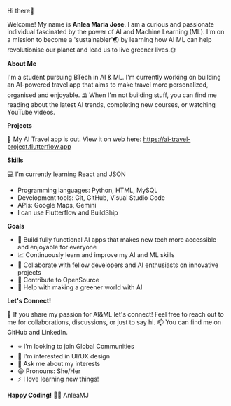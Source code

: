 Hi there👋

Welcome!
My name is **Anlea Maria Jose**. I am a curious and passionate individual fascinated by the power of AI and Machine Learning (ML). I'm on a mission to become a 'sustainabler'🌏 by learning how AI ML can help revolutionise our planet and lead us to live greener lives.🌞

**About Me**

I'm a student pursuing BTech in AI & ML. I'm currently working on building an AI-powered travel app that aims to make travel more personalized, organised and enjoyable.
⛱️ When I'm not building stuff, you can find me reading about the latest AI trends, completing new courses, or watching YouTube videos.

**Projects**

🔭 My AI Travel app is out. View it on web here: https://ai-travel-project.flutterflow.app

**Skills**

💻 I’m currently learning React and JSON

- Programming languages: Python, HTML, MySQL
- Development tools: Git, GitHub, Visual Studio Code
- APIs: Google Maps, Gemini
- I can use Flutterflow and BuildShip

**Goals**

- 🎯 Build fully functional AI apps that makes new tech more accessible and enjoyable for everyone
- 📈 Continuously learn and improve my AI and ML skills
- 💎 Collaborate with fellow developers and AI enthusiasts on innovative projects
- 📝 Contribute to OpenSource
- 🌱 Help with making a greener world with AI
  
**Let's Connect!**

👯 If you share my passion for AI&ML let's connect! Feel free to reach out to me for collaborations, discussions, or just to say hi.
📫 You can find me on GitHub and LinkedIn.

- ⭐ I’m looking to join Global Communities
- 📍 I'm interested in UI/UX design
- 💬 Ask me about my interests
- 😄 Pronouns: She/Her
- ⚡ I love learning new things!

**Happy Coding!** 🚀✨
AnleaMJ
